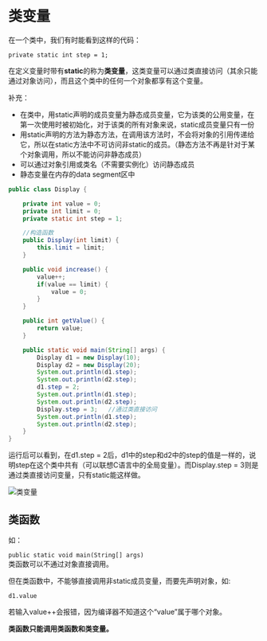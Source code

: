 ﻿# 类变量


在一个类中，我们有时能看到这样的代码：<br>

`private static int step = 1;`



在定义变量时带有**static**的称为**类变量**，这类变量可以通过类直接访问（其余只能通过对象访问），而且这个类中的任何一个对象都享有这个变量。

补充：
* 在类中，用static声明的成员变量为静态成员变量，它为该类的公用变量，在第一次使用时被初始化，对于该类的所有对象来说，static成员变量只有一份
* 用static声明的方法为静态方法，在调用该方法时，不会将对象的引用传递给它，所以在static方法中不可访问非static的成员。（静态方法不再是针对于某个对象调用，所以不能访问非静态成员）
* 可以通过对象引用或类名（不需要实例化）访问静态成员
* 静态变量在内存的data segment区中

```java
public class Display {

	private int value = 0;
	private int limit = 0;
	private static int step = 1;

	//构造函数
	public Display(int limit) {
		this.limit = limit;
	}

	public void increase() {
		value++;
		if(value == limit) {
			value = 0;
		}
	}

	public int getValue() {
		return value;
	}

	public static void main(String[] args) {
		Display d1 = new Display(10);
		Display d2 = new Display(20);
		System.out.println(d1.step);
		System.out.println(d2.step);
		d1.step = 2;
		System.out.println(d1.step);
		System.out.println(d2.step);
		Display.step = 3;	//通过类直接访问
		System.out.println(d1.step);
		System.out.println(d2.step);
	}
}
```

运行后可以看到，在d1.step = 2后，d1中的step和d2中的step的值是一样的，说明step在这个类中共有（可以联想C语言中的全局变量）。而Display.step = 3则是通过类直接访问变量，只有static能这样做。

![类变量][1]


## 类函数

如：<br>

`public static void main(String[] args)`<br> 类函数可以不通过对象直接调用。<br>

但在类函数中，不能够直接调用非static成员变量，而要先声明对象，如:<br>

`d1.value`<br>

若输入value++会报错，因为编译器不知道这个“value”属于哪个对象。

**类函数只能调用类函数和类变量。**

[1]: https://github.com/LibraTang/Pics/blob/master/Java-Notes/%E7%B1%BB%E5%8F%98%E9%87%8F.png
